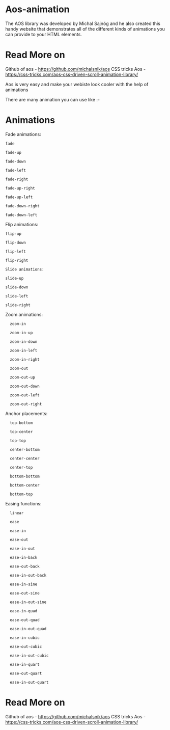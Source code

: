 # Aos-animation

The AOS library was developed by Michal Sajnóg and he also created this handy website that demonstrates all of the different kinds of animations you can provide to your HTML elements.

# Read More on
Github of aos - https://github.com/michalsnik/aos
CSS tricks Aos - https://css-tricks.com/aos-css-driven-scroll-animation-library/

Aos is very easy and make your webiste look cooler with the help of animations

There are many animation you can use like :-

# Animations

 Fade animations:

    fade

    fade-up

    fade-down

    fade-left

    fade-right

    fade-up-right

    fade-up-left

    fade-down-right

    fade-down-left
  
  Flip animations:

    flip-up
    
    flip-down
    
    flip-left
    
    flip-right
    
    Slide animations:

    slide-up
    
    slide-down
    
    slide-left
    
    slide-right

  Zoom animations:

      zoom-in
      
      zoom-in-up
      
      zoom-in-down
      
      zoom-in-left
      
      zoom-in-right
      
      zoom-out
      
      zoom-out-up
      
      zoom-out-down
      
      zoom-out-left
      
      zoom-out-right

   Anchor placements:

      top-bottom
      
      top-center
      
      top-top
      
      center-bottom
      
      center-center
      
      center-top
      
      bottom-bottom
      
      bottom-center
      
      bottom-top

   Easing functions:
   
      linear
      
      ease
      
      ease-in
      
      ease-out
      
      ease-in-out
      
      ease-in-back
      
      ease-out-back
      
      ease-in-out-back
      
      ease-in-sine
      
      ease-out-sine
      
      ease-in-out-sine
      
      ease-in-quad
      
      ease-out-quad
      
      ease-in-out-quad
      
      ease-in-cubic
      
      ease-out-cubic
      
      ease-in-out-cubic
      
      ease-in-quart
      
      ease-out-quart
      
      ease-in-out-quart
      
# Read More on
Github of aos - https://github.com/michalsnik/aos
CSS tricks Aos - https://css-tricks.com/aos-css-driven-scroll-animation-library/
